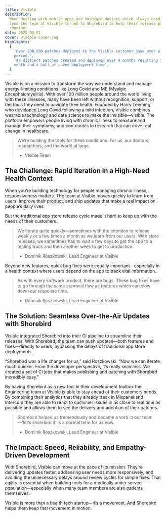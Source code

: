 ```yaml
---
title: Visible
description:
  When dealing with mobile apps and hardware devices which always need to be in
  sync the team at Visible turned to Shorebird to help their release process go
  smoother.
date: 2025-04-01
cover: visible-cover.png
highlights:
  [
    'Over 200,000 patches deployed to the Visible customer base over a 4 month
    period.',
    '48 distinct patches created and deployed over 4 months resulting in over a
    month and a half of saved deployment time',
  ]
---
```


Visible is on a mission to transform the way we understand and manage
energy-limiting conditions like Long Covid and ME (Myalgic Encephalomyelitis).
With over 100 million people around the world living with these illnesses, many
have been left without recognition, support, or the tools they need to navigate
their health. Founded by Harry Leeming, who developed Long Covid following a
mild infection, Visible combines wearable technology and data science to make
the invisible—visible. The platform empowers people living with chronic illness
to measure and manage their symptoms, and contributes to research that can drive
real change in healthcare.

> We’re building the tools for these conditions. For us, our doctors,
> researchers, and the world at large.
>
> - Visible Team

## The Challenge: Rapid Iteration in a High-Need Health Context

When you’re building technology for people managing chronic illness,
responsiveness matters. The team at Visible moves quickly to learn from users,
improve their product, and ship updates that make a real impact on people’s
daily lives.

But the traditional app store release cycle made it hard to keep up with the
needs of their customers.

> We iterate quite quickly—sometimes with the intention to release weekly or a
> few times a month as we learn from our users. With store releases, we
> sometimes had to wait a few days to get the app to a testing track and then
> another week to get to production.
>
> - Dominik Roszkowski, Lead Engineer at Visible

Beyond new features, quick bug fixes were equally important—especially in a
health context where users depend on the app to track vital information.

> As with every software product, there are bugs. These bug fixes have to go
> through the same approval flow as features which can slow down our response
> time.
>
> - Dominik Roszkowski, Lead Engineer at Visible

## The Solution: Seamless Over-the-Air Updates with Shorebird

Visible integrated Shorebird into their CI pipeline to streamline their
releases. With Shorebird, the team can push updates—both features and
fixes—directly to users, bypassing the delays of traditional app store
deployments.

“Shorebird was a life changer for us,” said Roszkowski. “Now we can iterate much
quicker. From the developer perspective, it’s really seamless. We created a set
of CI jobs that makes publishing and patching with Shorebird incredibly easy.”

By having Shorebird as a new tool in their development toolbox the Engineering
team at Visible is able to stay ahead of their customers needs. By combining
their analytics that they already track in Mixpanel and Intercom they are able
to react to customer issues in as close to real time as possible and allows them
to see the delivery and adoption of their patches.

> Shorebird helped us tremendously and became a verb in our team—‘let’s
> shorebird it’ is a normal term for us now.
>
> - Dominik Roszkowski, Lead Engineer at Visible

## The Impact: Speed, Reliability, and Empathy-Driven Development

With Shorebird, Visible can move at the pace of its mission. They’re delivering
updates faster, addressing user needs more responsively, and avoiding the
unnecessary delays around review cycles for simple fixes. That agility is
essential when building tools for a medically under served population—especially
when many team members are also patients themselves.

Visible is more than a health tech startup—it’s a movement. And Shorebird helps
them keep that movement in motion.
